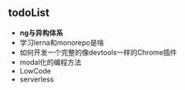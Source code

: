 ## todoList

- **ng与异构体系**
- 学习lerna和monorepo是啥
- 如何开发一个完整的像devtools一样的Chrome插件
- modal化的编程方法
- LowCode
- serverless
